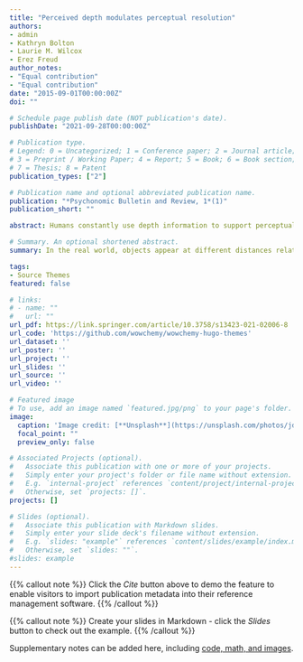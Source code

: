 ```yaml
---
title: "Perceived depth modulates perceptual resolution"
authors:
- admin
- Kathryn Bolton
- Laurie M. Wilcox
- Erez Freud
author_notes:
- "Equal contribution"
- "Equal contribution"
date: "2015-09-01T00:00:00Z"
doi: ""

# Schedule page publish date (NOT publication's date).
publishDate: "2021-09-28T00:00:00Z"

# Publication type.
# Legend: 0 = Uncategorized; 1 = Conference paper; 2 = Journal article;
# 3 = Preprint / Working Paper; 4 = Report; 5 = Book; 6 = Book section;
# 7 = Thesis; 8 = Patent
publication_types: ["2"]

# Publication name and optional abbreviated publication name.
publication: "*Psychonomic Bulletin and Review, 1*(1)"
publication_short: ""

abstract: Humans constantly use depth information to support perceptual decisions about object size and location in space, as well as planning and executing actions. It was recently reported that perceived depth modulates perceptual performance even when depth information is not relevant to the task, with faster shape discrimination for objects perceived as being close to the observer. However, it is yet to be determined if the observed “close advantage” reflects differences in psychophysical sensitivity or response bias. Moreover, it is unclear whether this advantage is generalizable to other viewing situations and tasks. To address these outstanding issues, we evaluated whether visual resolution is modulated by perceived depth defined by 2D pictorial cues. In a series of experiments, we used the method of constant stimuli to measure the precision of perceptual judgements for stimuli positioned at close, far, and flat perceived distances. In Experiment 1, we found that size discrimination was more precise when the object was perceived to be closer to the observers. Experiments 2a and 2b extended this finding to a visual property orthogonal to depth information, by showing superior orientation discrimination for “close” objects. Finally, Experiment 3 demonstrated that the close advantage also occurs when performing high-level perceptual tasks such as face perception. Taken together, our results provide novel evidence that the perceived depth of an object, as defined by pictorial cues, modulates the precision of visual processing for close objects.

# Summary. An optional shortened abstract.
summary: In the real world, objects appear at different distances relative to our body. In this paper, we provide novel evidence that objects that are perceived to be closer to us are processed more quickly and accurately than those that appear farther away. This unique processing benefit is called the "close advantage effect" and is demonstrated using four different psychophysical experiments. 

tags:
- Source Themes
featured: false

# links:
# - name: ""
#   url: ""
url_pdf: https://link.springer.com/article/10.3758/s13423-021-02006-8
url_code: 'https://github.com/wowchemy/wowchemy-hugo-themes'
url_dataset: ''
url_poster: ''
url_project: ''
url_slides: ''
url_source: ''
url_video: ''

# Featured image
# To use, add an image named `featured.jpg/png` to your page's folder. 
image:
  caption: 'Image credit: [**Unsplash**](https://unsplash.com/photos/jdD8gXaTZsc)'
  focal_point: ""
  preview_only: false

# Associated Projects (optional).
#   Associate this publication with one or more of your projects.
#   Simply enter your project's folder or file name without extension.
#   E.g. `internal-project` references `content/project/internal-project/index.md`.
#   Otherwise, set `projects: []`.
projects: []

# Slides (optional).
#   Associate this publication with Markdown slides.
#   Simply enter your slide deck's filename without extension.
#   E.g. `slides: "example"` references `content/slides/example/index.md`.
#   Otherwise, set `slides: ""`.
#slides: example
---
```


{{% callout note %}}
Click the *Cite* button above to demo the feature to enable visitors to import publication metadata into their reference management software.
{{% /callout %}}

{{% callout note %}}
Create your slides in Markdown - click the *Slides* button to check out the example.
{{% /callout %}}

Supplementary notes can be added here, including [code, math, and images](https://wowchemy.com/docs/writing-markdown-latex/).
